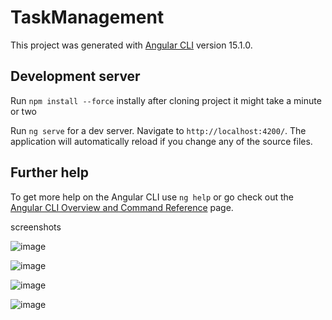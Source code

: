 # TaskManagement

This project was generated with [Angular CLI](https://github.com/angular/angular-cli) version 15.1.0.

## Development server

Run `npm install --force` instally after cloning project it might take a minute or two

Run `ng serve` for a dev server. Navigate to `http://localhost:4200/`. The application will automatically reload if you change any of the source files.

## Further help

To get more help on the Angular CLI use `ng help` or go check out the [Angular CLI Overview and Command Reference](https://angular.io/cli) page.

screenshots

![image](https://github.com/krunalbinekar/SBI_assignment/assets/65150066/e7c210a8-5e62-4a73-aac3-0e7c1e9f17d6)


![image](https://github.com/krunalbinekar/SBI_assignment/assets/65150066/40942086-6ab1-48e2-b246-27ba99155523)


![image](https://github.com/krunalbinekar/SBI_assignment/assets/65150066/73427856-d947-4e99-861c-118b5109b218)


![image](https://github.com/krunalbinekar/SBI_assignment/assets/65150066/23bece3b-0124-4801-93c6-c31695663aa9)




